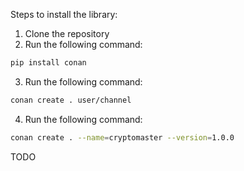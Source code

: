 Steps to install the library:
1. Clone the repository
2. Run the following command:
```bash
pip install conan
```
3. Run the following command:
```bash
conan create . user/channel
```
4. Run the following command:
```bash
conan create . --name=cryptomaster --version=1.0.0
```

TODO
